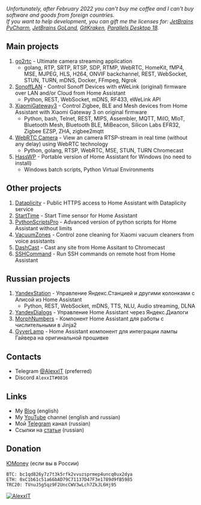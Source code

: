 *Unfortunately, after February 2022 you can't buy me coffee and I can't buy software and goods from foreign countries.*  
*If you want to help development, you can gift me the licenses for: [JetBrains PyCharm](https://www.jetbrains.com/pycharm/), [JetBrains GoLand](https://www.jetbrains.com/go/), [GitKraken](https://www.gitkraken.com/), [Parallels Desktop 18](https://www.parallels.com/products/desktop/).*

## Main projects

1. [go2rtc](https://github.com/AlexxIT/go2rtc) - Ultimate camera streaming application
   - golang, RTP, SRTP, RTSP, SDP, RTMP, WebRTC, HomeKit, fMP4, MSE, MJPEG, HLS, H264, ONVIF backchannel, REST, WebSocket, STUN, TURN, mDNS, Docker, FFmpeg, Ngrok
2. [SonoffLAN](https://github.com/AlexxIT/SonoffLAN) - Control Sonoff Devices with eWeLink (original) firmware over LAN and/or Cloud from Home Assistant
   - Python, REST, WebSocket, mDNS, RF433, eWeLink API
3. [XiaomiGateway3](https://github.com/AlexxIT/XiaomiGateway3) - Control Zigbee, BLE and Mesh devices from Home Assistant with Xiaomi Gateway 3 on original firmware
   - Python, bash, Telnet, REST, MIPS, Assembler, MQTT, MiIO, MIoT, Bluetooth Mesh, Bluetooth BLE, MiBeacon, Silicon Labs EFR32, Zigbee EZSP, ZHA, zigbee2mqtt
4. [WebRTC Camera](https://github.com/AlexxIT/WebRTC) - View an camera RTSP-stream in real time (without any delay) using WebRTC technology
   - Python, golang, RTSP, WebRTC, MSE, STUN, TURN Chromecast
5. [HassWP](https://github.com/AlexxIT/HassWP) - Portable version of Home Assistant for Windows (no need to install)
   - Windows batch scripts, Python Virtual Environments

## Other projects

1. [Dataplicity](https://github.com/AlexxIT/Dataplicity) - Public HTTPS access to Home Assistant with Dataplicity service
2. [StartTime](https://github.com/AlexxIT/StartTime) - Start Time sensor for Home Assistant
3. [PythonScriptsPro](https://github.com/AlexxIT/PythonScriptsPro) - Advanced version of python scripts for Home Assistant without limits
4. [VacuumZones](https://github.com/AlexxIT/VacuumZones) - Control zone cleaning for Xiaomi vacuum cleaners from voice assistants
5. [DashCast](https://github.com/AlexxIT/DashCast) - Cast any site from Home Assitant to Chromecast
6. [SSHCommand](https://github.com/AlexxIT/SSHCommand) - Run SSH commands on remote host from Home Assistant

## Russian projects

1. [YandexStation](https://github.com/AlexxIT/YandexStation) - Управление Яндекс.Станцией и другими колонками с Алисой из Home Assistant
     - Python, REST, WebSocket, mDNS, TTS, NLU, Audio streaming, DLNA
2. [YandexDialogs](https://github.com/AlexxIT/YandexDialogs) - Управление Home Assistant через Яндекс.Диалоги
3. [MorphNumbers](https://github.com/AlexxIT/MorphNumbers) - Компонент Home Assistant для работы с числительными в Jinja2
4. [GyverLamp](https://github.com/AlexxIT/GyverLamp) - Home Assistant компонент для интеграции лампы Гайвера на оригинальной прошивке

## Contacts

- Telegram [@AlexxIT](https://t.me/AlexxIT) (preferred)
- Discord `AlexxIT#0816`

## Links

- My [Blog](https://github.com/AlexxIT/Blog) (english)
- My [YouTube](https://www.youtube.com/c/AlexxIT) channel (english and russian)
- Мой [Telegram](https://t.me/AlexxIT_SmartHome) канал (russian)
- Ссылки на [статьи](https://github.com/AlexxIT/AlexxIT/blob/master/ARTICLES.md) (russian)

## Donation

[ЮMoney](https://yoomoney.ru/to/41001428278477) (если вы в России)

```
BTC: bc1qd826y7z7t3k5rfk2vvuzsprmep4uncq0ux2dya
ETH: 0xC1b61c51a66bAD79C71137D47F3e1789d9fB5985
TRC20: TVnuJ5g5qz9F2UncCWV3wLch7ZkJL6Hj95
```

[![AlexxIT](https://github-readme-stats.vercel.app/api?username=alexxit&hide=prs,issues&show_icons=true)](https://github.com/anuraghazra/github-readme-stats)
